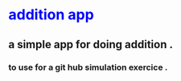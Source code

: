 # <h1 style="color:blue">addition app </h1>
<h2>a simple app for doing addition .</h2>
<h3>to use for a git hub simulation exercice .</h3>
